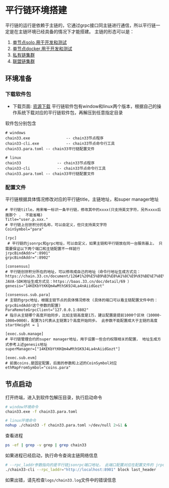 # 平行链环境搭建
平行链的运行是依赖于主链的，它通过grpc接口同主链进行通信，所以平行链一定是在主链环境已经具备的情况下才能搭建。 
主链的形态可以是：
1. [单节点solo,用于开发和测试](https://chain.33.cn/document/271)  
2. [单节点docker,用于开发和测试](https://chain.33.cn/document/386)  
3. [私有链集群](https://chain.33.cn/document/273)  
4. [联盟链集群](https://chain.33.cn/document/274)  

## 环境准备

### 下载软件包

- 下载页面: [资源下载](https://chain.33.cn/resource)
平行链软件包有window和linux两个版本，根据自己的操作系统下载对应的平行链软件包，再解压到任意指定目录

软件包分别包含
```text
# windows
chain33.exe                -- chain33节点程序
chain33-cli.exe            -- chain33节点命令行工具
chain33.para.toml -- chain33平行链配置文件

# linux
chain33                -- chain33节点程序
chain33-cli            -- chain33节点命令行工具
chain33.para.toml -- chain33平行链配置文件
```

### 配置文件

平行链根据具体情况修改对应的平行链title，主链地址，和super manager地址

```text
# 平行链title，用来唯一标识一条平行链，修改其中的xxxx(只支持英文字符，另外xxxx后面那个 .  不能省略)
Title="user.p.xxx."
# 平行链上创世积分的名称，可以自定义，但只支持英文字符
CoinSymbol="para" 

[rpc]
 # 平行链的jsonrpc和grpc地址，可以自定义，如果主链和平行链放在同一台服务器上， 只需要保证以下两个端口和主链配置不一样就行
jrpcBindAddr=":8901"
grpcBindAddr=":8902"

[consensus]
# 平行链创世积分所在的地址，可以修改成自己的地址（命令行地址生成方式见： https://chain.33.cn/document/126#1%20%E5%B9%B3%E8%A1%8C%E9%93%BE%E7%8E%AF%E5%A2%83%E6%90%AD%E5%BB%BA%E5%8F%8A%E8%BF%90%E8%A1%8C, JAVA-SDK地址生成方式见：https://baas.33.cn/doc/detail/69 ）
genesis="14KEKbYtKKQm4wMthSK9J4La4nAiidGozt"

[consensus.sub.para]
# 主链的grpc地址，根据主链节点的具体情况修改 (具体的端口可以看主链配置文件中的：grpcBindAddr这个参数的配置)
ParaRemoteGrpcClient="127.0.0.1:8802"
# 指示从主链哪个高度开始同步，比如主链高度是1万，建议配置是提前1000个区块（10000-1000=9000），配置为1代表从主链第1个高度开始同步。 此参数不能配置成大于主链的高度
startHeight = 1

[exec.sub.manage]
# 平行链管理合约的super manager地址，用于设置一些合约权限相关的配置， 地址生成方式参考上述genesis地址
superManager=["14KEKbYtKKQm4wMthSK9J4La4nAiidGozt"]

[exec.sub.evm]
# 前面coins.是固定配置，后面的参数和上述的CoinSymbol对应
ethMapFromSymbol="coins.para"

```

## 节点启动

打开终端，进入到软件包解压目录，执行启动命令

```bash
# window环境命令
chain33.exe -f chain33.para.toml

# linux环境命令
nohup ./chain33 -f chain33.para.toml >/dev/null 2>&1 &
```

查看进程

```bash
ps -ef | grep -v grep | grep chain33
```

如果进程已经启动，执行命令查询主链网络信息

```bash
# --rpc_laddr参数指向的是平行链jsonrpc端口地址， 此端口配置对应在配置文件的 jrpcBindAddr
./chain33-cli --rpc_laddr="http://localhost:8901" block last_header
```

如果出错，请先检查`logs/chain33.log`文件中的错误信息